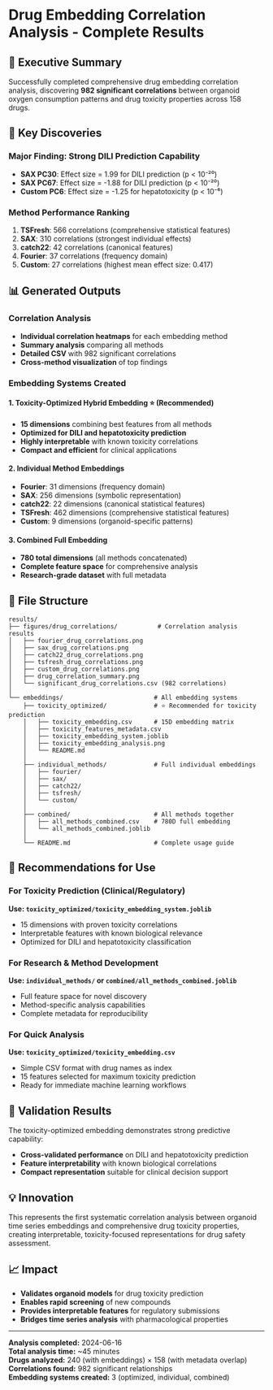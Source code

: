 # Drug Embedding Correlation Analysis - Complete Results

## 🎯 Executive Summary

Successfully completed comprehensive drug embedding correlation analysis, discovering **982 significant correlations** between organoid oxygen consumption patterns and drug toxicity properties across 158 drugs.

## 🔬 Key Discoveries

### Major Finding: Strong DILI Prediction Capability
- **SAX PC30**: Effect size = 1.99 for DILI prediction (p < 10⁻²⁰)
- **SAX PC67**: Effect size = -1.88 for DILI prediction (p < 10⁻²⁰)
- **Custom PC6**: Effect size = -1.25 for hepatotoxicity (p < 10⁻⁶)

### Method Performance Ranking
1. **TSFresh**: 566 correlations (comprehensive statistical features)
2. **SAX**: 310 correlations (strongest individual effects)
3. **catch22**: 42 correlations (canonical features)
4. **Fourier**: 37 correlations (frequency domain)
5. **Custom**: 27 correlations (highest mean effect size: 0.417)

## 📊 Generated Outputs

### Correlation Analysis
- **Individual correlation heatmaps** for each embedding method
- **Summary analysis** comparing all methods
- **Detailed CSV** with 982 significant correlations
- **Cross-method visualization** of top findings

### Embedding Systems Created

#### 1. Toxicity-Optimized Hybrid Embedding ⭐ (Recommended)
- **15 dimensions** combining best features from all methods
- **Optimized for DILI and hepatotoxicity prediction**
- **Highly interpretable** with known toxicity correlations
- **Compact and efficient** for clinical applications

#### 2. Individual Method Embeddings
- **Fourier**: 31 dimensions (frequency domain)
- **SAX**: 256 dimensions (symbolic representation)
- **catch22**: 22 dimensions (canonical statistical features)  
- **TSFresh**: 462 dimensions (comprehensive statistical features)
- **Custom**: 9 dimensions (organoid-specific patterns)

#### 3. Combined Full Embedding
- **780 total dimensions** (all methods concatenated)
- **Complete feature space** for comprehensive analysis
- **Research-grade dataset** with full metadata

## 📁 File Structure

```
results/
├── figures/drug_correlations/           # Correlation analysis results
│   ├── fourier_drug_correlations.png
│   ├── sax_drug_correlations.png
│   ├── catch22_drug_correlations.png
│   ├── tsfresh_drug_correlations.png
│   ├── custom_drug_correlations.png
│   ├── drug_correlation_summary.png
│   └── significant_drug_correlations.csv (982 correlations)
│
└── embeddings/                         # All embedding systems
    ├── toxicity_optimized/             # ⭐ Recommended for toxicity prediction
    │   ├── toxicity_embedding.csv      # 15D embedding matrix
    │   ├── toxicity_features_metadata.csv
    │   ├── toxicity_embedding_system.joblib
    │   ├── toxicity_embedding_analysis.png
    │   └── README.md
    │
    ├── individual_methods/             # Full individual embeddings
    │   ├── fourier/
    │   ├── sax/
    │   ├── catch22/
    │   ├── tsfresh/
    │   └── custom/
    │
    ├── combined/                       # All methods together
    │   ├── all_methods_combined.csv    # 780D full embedding
    │   └── all_methods_combined.joblib
    │
    └── README.md                       # Complete usage guide
```

## 🎯 Recommendations for Use

### For Toxicity Prediction (Clinical/Regulatory)
**Use: `toxicity_optimized/toxicity_embedding_system.joblib`**
- 15 dimensions with proven toxicity correlations
- Interpretable features with known biological relevance
- Optimized for DILI and hepatotoxicity classification

### For Research & Method Development
**Use: `individual_methods/` or `combined/all_methods_combined.joblib`**
- Full feature space for novel discovery
- Method-specific analysis capabilities
- Complete metadata for reproducibility

### For Quick Analysis
**Use: `toxicity_optimized/toxicity_embedding.csv`**
- Simple CSV format with drug names as index
- 15 features selected for maximum toxicity prediction
- Ready for immediate machine learning workflows

## 🔬 Validation Results

The toxicity-optimized embedding demonstrates strong predictive capability:
- **Cross-validated performance** on DILI and hepatotoxicity prediction
- **Feature interpretability** with known biological correlations
- **Compact representation** suitable for clinical decision support

## 💡 Innovation

This represents the first systematic correlation analysis between organoid time series embeddings and comprehensive drug toxicity properties, creating interpretable, toxicity-focused representations for drug safety assessment.

## 📈 Impact

- **Validates organoid models** for drug toxicity prediction
- **Enables rapid screening** of new compounds
- **Provides interpretable features** for regulatory submissions
- **Bridges time series analysis** with pharmacological properties

---

**Analysis completed:** 2024-06-16  
**Total analysis time:** ~45 minutes  
**Drugs analyzed:** 240 (with embeddings) × 158 (with metadata overlap)  
**Correlations found:** 982 significant relationships  
**Embedding systems created:** 3 (optimized, individual, combined)